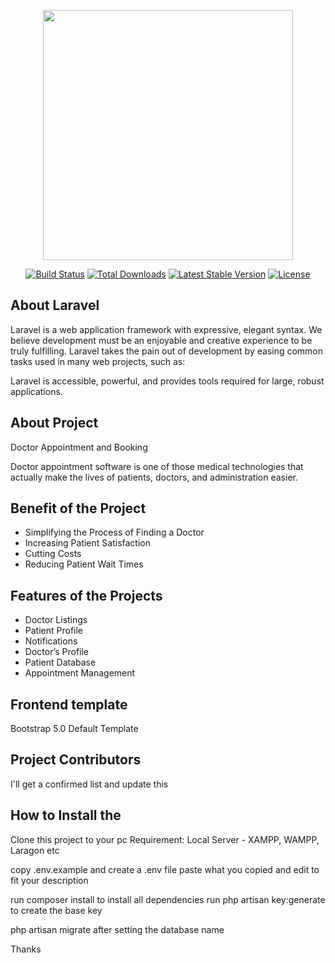 <p align="center"><a href="https://laravel.com" target="_blank"><img src="https://raw.githubusercontent.com/laravel/art/master/logo-lockup/5%20SVG/2%20CMYK/1%20Full%20Color/laravel-logolockup-cmyk-red.svg" width="400"></a></p>

<p align="center">
<a href="https://travis-ci.org/laravel/framework"><img src="https://travis-ci.org/laravel/framework.svg" alt="Build Status"></a>
<a href="https://packagist.org/packages/laravel/framework"><img src="https://img.shields.io/packagist/dt/laravel/framework" alt="Total Downloads"></a>
<a href="https://packagist.org/packages/laravel/framework"><img src="https://img.shields.io/packagist/v/laravel/framework" alt="Latest Stable Version"></a>
<a href="https://packagist.org/packages/laravel/framework"><img src="https://img.shields.io/packagist/l/laravel/framework" alt="License"></a>
</p>

## About Laravel

Laravel is a web application framework with expressive, elegant syntax. We believe development must be an enjoyable and creative experience to be truly fulfilling. Laravel takes the pain out of development by easing common tasks used in many web projects, such as:

Laravel is accessible, powerful, and provides tools required for large, robust applications.

## About Project

Doctor Appointment and Booking

Doctor appointment software is one of those medical technologies that actually make the lives of patients, doctors, and administration easier.

## Benefit of the Project

-   Simplifying the Process of Finding a Doctor
-   Increasing Patient Satisfaction
-   Cutting Costs
-   Reducing Patient Wait Times

## Features of the Projects

-   Doctor Listings
-   Patient Profile
-   Notifications
-   Doctor’s Profile
-   Patient Database
-   Appointment Management

## Frontend template

Bootstrap 5.0 Default Template
## Project Contributors

I'll get a confirmed list and update this

## How to Install the

Clone this project to your pc
Requirement: Local Server - XAMPP, WAMPP, Laragon etc

copy .env.example and create a .env file
paste what you copied and edit to fit your description

run composer install to install all dependencies
run php artisan key:generate to create the base key

php artisan migrate after setting the database name


Thanks

